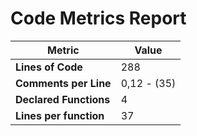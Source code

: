 # Code Metrics Report

| Metric                          | Value       |
|---------------------------------|-------------|
| **Lines of Code**               | 288         |
| **Comments per Line**           | 0,12 - (35) |
| **Declared Functions**          | 4           |
| **Lines per function**          | 37          |


